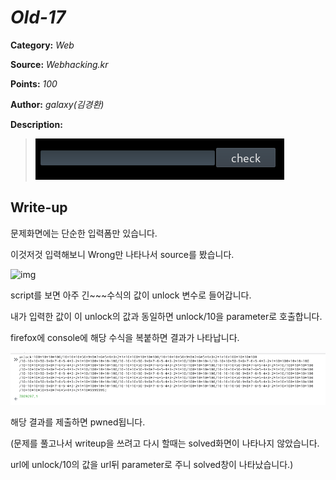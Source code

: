 # _Old-17_

**Category:** _Web_

**Source:** _Webhacking.kr_

**Points:** _100_

**Author:** _galaxy(김경환)_

**Description:** 

> ![img](resource/prob.png)

## Write-up

문제화면에는 단순한 입력폼만 있습니다.

이것저것 입력해보니 Wrong만 나타나서 source를 봤습니다.

![img](resource/source/png)

script를 보면 아주 긴\~\~\~수식의 값이 unlock 변수로 들어갑니다.

내가 입력한 값이 이 unlock의 값과 동일하면 unlock/10을 parameter로 호출합니다.

firefox에 console에 해당 수식을 복붙하면 결과가 나타납니다.

![img](resource/console.png)

해당 결과를 제출하면 pwned됩니다.

(문제를 풀고나서 writeup을 쓰려고 다시 할때는 solved화면이 나타나지 않았습니다.

url에 unlock/10의 값을 url뒤 parameter로 주니 solved창이 나타났습니다.)
